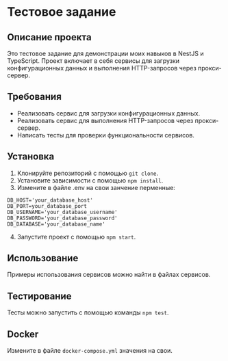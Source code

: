 # Тестовое задание

## Описание проекта
Это тестовое задание для демонстрации моих навыков в NestJS и TypeScript. Проект включает в себя сервисы для загрузки конфигурационных данных и выполнения HTTP-запросов через прокси-сервер.

## Требования
- Реализовать сервис для загрузки конфигурационных данных.
- Реализовать сервис для выполнения HTTP-запросов через прокси-сервер.
- Написать тесты для проверки функциональности сервисов.

## Установка
1. Клонируйте репозиторий с помощью `git clone`.
2. Установите зависимости с помощью `npm install`.
3. Измените в файле .env на свои занчение перменные:

```env
DB_HOST='your_database_host'
DB_PORT=your_database_port
DB_USERNAME='your_database_username'
DB_PASSWORD='your_database_password'
DB_DATABASE='your_database_name'
 ```


4. Запустите проект с помощью `npm start`.

## Использование
Примеры использования сервисов можно найти в файлах сервисов.

## Тестирование
Тесты можно запустить с помощью команды `npm test`.

## Docker
Измените в файле `docker-compose.yml` значения на свои.

